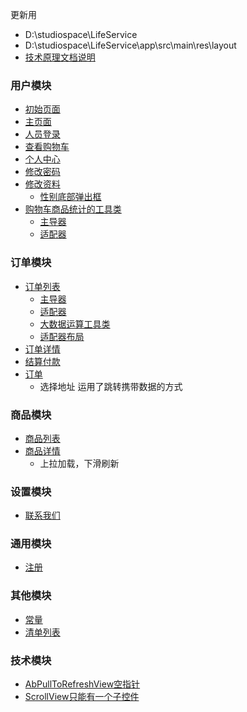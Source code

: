 更新用
- D:\studiospace\LifeService
- D:\studiospace\LifeService\app\src\main\res\layout
- [技术原理文档说明](README.md)
### 用户模块
- [初始页面](app/src/main/java/com/linyou/lifeservice/activity/SplashScreenActivity.java)
- [主页面](app/src/main/java/com/linyou/lifeservice/activity/MainActivity.java)
- [人员登录](app/src/main/java/com/linyou/lifeservice/activity/LoginAcitvity.java)
- [查看购物车](app/src/main/java/com/linyou/lifeservice/activity/ShoppingCarActivity.java)
- [个人中心](app/src/main/java/com/linyou/lifeservice/activity/UserCenterActivity.java)
- [修改密码](app/src/main/java/com/linyou/lifeservice/activity/ModifyPassWordActivity.java)
- [修改资料](app/src/main/java/com/linyou/lifeservice/activity/UserInfoActivity.java)
    - [性别底部弹出框](app/src/main/java/com/linyou/lifeservice/customdialog/PopSexDialog.java)
- [购物车商品统计的工具类](app/src/main/java/com/linyou/lifeservice/utils/OrderUtil.java)
    - [主导器](app/src/main/java/com/linyou/lifeservice/model/ShoppingCarModel.java)
    - [适配器](app/src/main/java/com/linyou/lifeservice/adapter/ShopCarAdapter.java)
### 订单模块
- [订单列表](app/src/main/java/com/linyou/lifeservice/activity/OrderListActivity.java)
    - [主导器](app/src/main/java/com/linyou/lifeservice/model/OrderListModel.java)
    - [适配器](app/src/main/java/com/linyou/lifeservice/adapter/OrderAdapter.java)
    - [大数据运算工具类](app/src/main/java/com/linyou/lifeservice/utils/ArithUtil.java)
    - [适配器布局](app/src/main/res/layout/order_item.xml)
- [订单详情](app/src/main/java/com/linyou/lifeservice/activity/OrderDetailActivity.java)
- [结算付款](app/src/main/java/com/linyou/lifeservice/activity/ConfirmActivity.java)
- [订单](app/src/main/java/com/linyou/lifeservice/activity/ConfirmActivity.java)
    - 选择地址 运用了跳转携带数据的方式
### 商品模块
- [商品列表](app/src/main/java/com/linyou/lifeservice/activity/GoodsListActivity.java)
- [商品详情](app/src/main/java/com/linyou/lifeservice/activity/GoodsDetailActivity.java)
    - 上拉加载，下滑刷新
### 设置模块
- [联系我们](app/src/main/java/com/linyou/lifeservice/activity/ContactUsActivity.java)
### 通用模块
- [注册](app/src/main/java/com/linyou/lifeservice/activity/RegisterAcitivty.java)

### 其他模块
- [常量](app/src/main/java/com/linyou/lifeservice/Constant.java)
- [清单列表](app/src/main/AndroidManifest.xml)
### 技术模块
- [AbPullToRefreshView空指针](resource/AbPullToRefreshView空指针.md)
- [ScrollView只能有一个子控件](resource/ScrollView只能有一个子控件.md)


